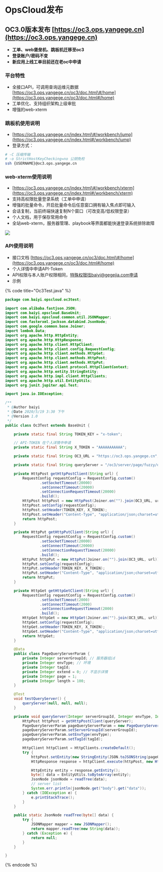 # OpsCloud发布

## OC3.0版本发布 [https://oc3.ops.yangege.cn](https://oc3.ops.yangege.cn)

* **工单、web堡垒机、跳板机迁移至oc3**
* **登录账户/密码不变**
* **新应用上线工单目前还在老oc中申请**

###  平台特性

* 全接口API，可调用查询运维元数据 [https://oc3.ops.yangege.cn/oc3/doc.html\#/home](https://oc3.ops.yangege.cn/oc3/doc.html#/home)
* 工单优化、支持组织架构上级审批
* 增强的web-xterm

### 跳板机使用说明

* [https://oc3.ops.yangege.cn/index.html\#/workbench/jump](https://oc3.ops.yangege.cn/index.html#/workbench/jump)
* 登录方式：

```bash
# -C 压缩传输
# -o StrictHostKeyChecking=no 公钥免检
ssh {USERNAME}@oc3.ops.yangege.cn
```

### web-xterm使用说明

* [https://oc3.ops.yangege.cn/index.html\#/workbench/xterm](https://oc3.ops.yangege.cn/index.html#/workbench/xterm)
* 支持高权限批量登录系统（工单中申请）
* 增强的批量命令，开启批量命令后任意窗口拥有输入焦点即可输入
* 会话复制，当前终端快速复制N个窗口（可改变高/低权限登录）
* 个人文档，用于保存常用命令
* 全站web-xterm，服务器管理、playbook等界面都能快速登录系统排除故障

![](https://opscloud-store.oss-cn-hangzhou.aliyuncs.com/github/gif/oc-webxterm-2.gif)

### API使用说明

* 接口文档 [https://oc3.ops.yangege.cn/oc3/doc.html\#/home](https://oc3.ops.yangege.cn/oc3/doc.html#/home)
* 个人详情中申请API-Token
* API权限与本人账户权限相同，特殊权限找baiyi@gegejia.com申请
* 示例

{% code title="Oc3Test.java" %}
```java
package com.baiyi.opscloud.oc3test;

import com.alibaba.fastjson.JSON;
import com.baiyi.opscloud.BaseUnit;
import com.baiyi.opscloud.common.util.JSONMapper;
import com.fasterxml.jackson.databind.JsonNode;
import com.google.common.base.Joiner;
import lombok.Data;
import org.apache.http.HttpEntity;
import org.apache.http.HttpResponse;
import org.apache.http.client.HttpClient;
import org.apache.http.client.config.RequestConfig;
import org.apache.http.client.methods.HttpGet;
import org.apache.http.client.methods.HttpPost;
import org.apache.http.client.methods.HttpPut;
import org.apache.http.client.protocol.HttpClientContext;
import org.apache.http.entity.StringEntity;
import org.apache.http.impl.client.HttpClients;
import org.apache.http.util.EntityUtils;
import org.junit.jupiter.api.Test;

import java.io.IOException;

/**
 * @Author baiyi
 * @Date 2020/5/19 3:30 下午
 * @Version 1.0
 */
public class Oc3Test extends BaseUnit {

    private static final String TOKEN_KEY = "x-token";

    // API-TOKEN 在个人详情中申请
    private static final String X_TOKEN = "AAAAAAAAAAA";

    private static final String OC3_URL = "https://oc3.ops.yangege.cn";

    private static final String queryServer = "/oc3/server/page/fuzzy/query";

    private HttpPost getHttpPostClient(String url) {
        RequestConfig requestConfig = RequestConfig.custom()
                .setSocketTimeout(20000)
                .setConnectTimeout(20000)
                .setConnectionRequestTimeout(20000)
                .build();
        HttpPost httpPost = new HttpPost(Joiner.on("").join(OC3_URL, url));
        httpPost.setConfig(requestConfig);
        httpPost.setHeader(TOKEN_KEY, X_TOKEN);
        httpPost.setHeader("Content-Type", "application/json;charset=utf-8");
        return httpPost;
    }

    private HttpPut getHttpPutClient(String url) {
        RequestConfig requestConfig = RequestConfig.custom()
                .setSocketTimeout(20000)
                .setConnectTimeout(20000)
                .setConnectionRequestTimeout(20000)
                .build();
        HttpPut httpPut = new HttpPut(Joiner.on("").join(OC3_URL, url));
        httpPut.setConfig(requestConfig);
        httpPut.setHeader(TOKEN_KEY, X_TOKEN);
        httpPut.setHeader("Content-Type", "application/json;charset=utf-8");
        return httpPut;
    }

    private HttpGet getHttpGetClient(String url) {
        RequestConfig requestConfig = RequestConfig.custom()
                .setSocketTimeout(2000)
                .setConnectTimeout(2000)
                .setConnectionRequestTimeout(2000)
                .build();
        HttpGet httpGet = new HttpGet(Joiner.on("").join(OC3_URL, url));
        httpGet.setConfig(requestConfig);
        httpGet.setHeader(TOKEN_KEY, X_TOKEN);
        httpGet.setHeader("Content-Type", "application/json;charset=utf-8");
        return httpGet;
    }

    @Data
    public class PageQueryServerParam {
        private Integer serverGroupId; // 服务器组id
        private Integer envType; // 环境
        private Integer tagId;
        private Integer extend = 0; // 不显示详情
        private Integer page = 1;
        private Integer length = 100;
    }

    @Test
    void testQueryServer() {
        queryServer(null, null, null);
    }

    private void queryServer(Integer serverGroupId, Integer envType, Integer tagId) {
        HttpPost httpPost = getHttpPostClient(queryServer);
        PageQueryServerParam pageQueryServerParam = new PageQueryServerParam();
        pageQueryServerParam.setServerGroupId(serverGroupId);
        pageQueryServerParam.setEnvType(envType);
        pageQueryServerParam.setTagId(tagId);

        HttpClient httpClient = HttpClients.createDefault();
        try {
            httpPost.setEntity(new StringEntity(JSON.toJSONString(pageQueryServerParam), "utf-8"));
            HttpResponse response = httpClient.execute(httpPost, new HttpClientContext());

            HttpEntity entity = response.getEntity();
            byte[] data = EntityUtils.toByteArray(entity);
            JsonNode jsonNode = readTree(data);
            // server list
            System.err.println(jsonNode.get("body").get("data"));
        } catch (IOException e) {
            e.printStackTrace();
        }
    }

    public static JsonNode readTree(byte[] data) {
        try {
            JSONMapper mapper = new JSONMapper();
            return mapper.readTree(new String(data));
        } catch (Exception e) {
            return null;
        }
    }

}

```
{% endcode %}

